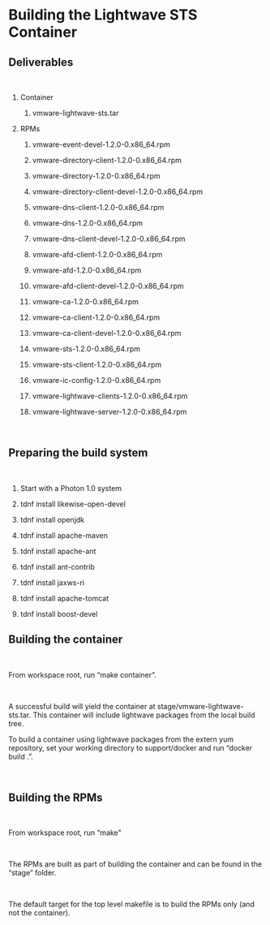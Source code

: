 Building the Lightwave STS Container
====================================


Deliverables
------------

 

1.  Container

    1.  vmware-lightwave-sts.tar

2.  RPMs

    1.  vmware-event-devel-1.2.0-0.x86\_64.rpm

    2.  vmware-directory-client-1.2.0-0.x86\_64.rpm

    3.  vmware-directory-1.2.0-0.x86\_64.rpm

    4.  vmware-directory-client-devel-1.2.0-0.x86\_64.rpm

    5.  vmware-dns-client-1.2.0-0.x86\_64.rpm

    6.  vmware-dns-1.2.0-0.x86\_64.rpm

    7.  vmware-dns-client-devel-1.2.0-0.x86\_64.rpm

    8.  vmware-afd-client-1.2.0-0.x86\_64.rpm

    9.  vmware-afd-1.2.0-0.x86\_64.rpm

    10. vmware-afd-client-devel-1.2.0-0.x86\_64.rpm

    11. vmware-ca-1.2.0-0.x86\_64.rpm

    12. vmware-ca-client-1.2.0-0.x86\_64.rpm

    13. vmware-ca-client-devel-1.2.0-0.x86\_64.rpm

    14. vmware-sts-1.2.0-0.x86\_64.rpm

    15. vmware-sts-client-1.2.0-0.x86\_64.rpm

    16. vmware-ic-config-1.2.0-0.x86\_64.rpm

    17. vmware-lightwave-clients-1.2.0-0.x86\_64.rpm

    18. vmware-lightwave-server-1.2.0-0.x86\_64.rpm

 

Preparing the build system
--------------------------

 

1.  Start with a Photon 1.0 system

2.  tdnf install likewise-open-devel

3.  tdnf install openjdk

4.  tdnf install apache-maven

5.  tdnf install apache-ant

6.  tdnf install ant-contrib

7.  tdnf install jaxws-ri

8. tdnf install apache-tomcat

9. tdnf install boost-devel
 

Building the container
----------------------

 

From workspace root, run “make container”.

 

A successful build will yield the container at stage/vmware-lightwave-sts.tar.
This container will include lightwave packages from the local build tree.

To build a container using lightwave packages from the extern yum repository,
set your working directory to support/docker and run “docker build .”.

 

Building the RPMs
-----------------

 

From workspace root, run “make"

 

The RPMs are built as part of building the container and can be found in the
“stage” folder.

 

The default target for the top level makefile is to build the RPMs only (and not
the container).
